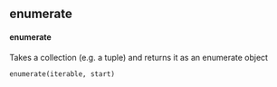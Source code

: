 ## enumerate
#### enumerate
Takes a collection (e.g. a tuple) and returns it as an enumerate object
```
enumerate(iterable, start)
```